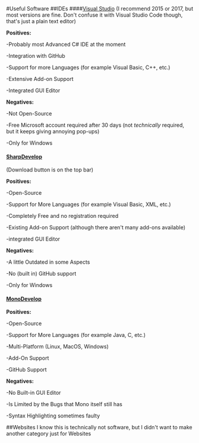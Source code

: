 #Useful Software
##IDEs
####[Visual Studio](https://www.visualstudio.com)
(I recommend 2015 or 2017, but most versions are fine. Don't confuse it with Visual Studio Code though, that's just a plain text editor)

**Positives:**

-Probably most Advanced C# IDE at the moment

-Integration with GitHub

-Support for more Languages (for example Visual Basic, C++, etc.)

-Extensive Add-on Support

-Integrated GUI Editor

**Negatives:**

-Not Open-Source

-Free Microsoft account required after 30 days (not *technically* required, but it keeps giving annoying pop-ups)

-Only for Windows

#### [SharpDevelop](http://www.icsharpcode.net/OpenSource/SD/Default.aspx)

(Download button is on the top bar)

**Positives:**

-Open-Source

-Support for More Languages (for example Visual Basic, XML, etc.)

-Completely Free and no registration required

-Existing Add-on Support (although there aren't many add-ons available)

-integrated GUI Editor

**Negatives:**

-A little Outdated in some Aspects

-No (built in) GitHub support

-Only for Windows

#### [MonoDevelop](monodevelop.com)

**Positives:**

-Open-Source

-Support for More Languages (for example Java, C, etc.)

-Multi-Platform (Linux, MacOS, Windows)

-Add-On Support

-GitHub Support

**Negatives:**

-No Built-in GUI Editor

-Is Limited by the Bugs that Mono itself still has

-Syntax Highlighting sometimes faulty

##Websites
I know this is technically not software, but I didn't want to make another category just for Websites
